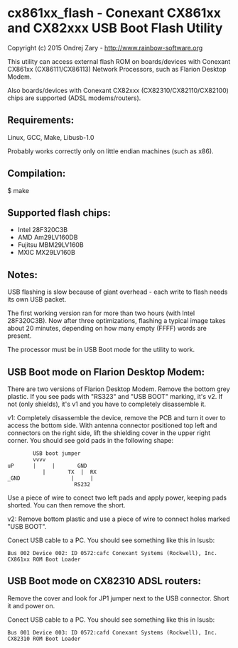 cx861xx_flash - Conexant CX861xx and CX82xxx USB Boot Flash Utility
===================================================================
Copyright (c) 2015 Ondrej Zary - http://www.rainbow-software.org

This utility can access external flash ROM on boards/devices with Conexant CX861xx
(CX86111/CX86113) Network Processors, such as Flarion Desktop Modem.

Also boards/devices with Conexant CX82xxx (CX82310/CX82110/CX82100) chips are
supported (ADSL modems/routers).


Requirements:
-------------
Linux, GCC, Make, Libusb-1.0

Probably works correctly only on little endian machines (such as x86).

Compilation:
------------
$ make


Supported flash chips:
----------------------
 * Intel 28F320C3B
 * AMD Am29LV160DB
 * Fujitsu MBM29LV160B
 * MXIC MX29LV160B


Notes:
------
USB flashing is slow because of giant overhead - each write to flash needs
its own USB packet.

The first working version ran for more than two hours (with Intel 28F320C3B).
Now after three optimizations, flashing a typical image takes about 20 minutes,
depending on how many empty (FFFF) words are present.

The processor must be in USB Boot mode for the utility to work.


USB Boot mode on Flarion Desktop Modem:
---------------------------------------
There are two versions of Flarion Desktop Modem. Remove the bottom grey
plastic. If you see pads with "RS323" and "USB BOOT" marking, it's v2. If
not (only shields), it's v1 and you have to completely disassemble it.

v1: Completely disassemble the device, remove the PCB and turn it over to
access the bottom side. With antenna connector positioned top left and connectors
on the right side, lift the shielding cover in the upper right corner.
You should see gold pads in the following shape:

            USB boot jumper
            vvvv
    uP      |     |       GND
               |       TX  |  RX
    _GND                |     |
                         RS232

Use a piece of wire to conect two left pads and apply power, keeping pads
shorted. You can then remove the short.

v2: Remove bottom plastic and use a piece of wire to connect holes marked
"USB BOOT".

Conect USB cable to a PC. You should see something like this in lsusb:

    Bus 002 Device 002: ID 0572:cafc Conexant Systems (Rockwell), Inc. CX861xx ROM Boot Loader


USB Boot mode on CX82310 ADSL routers:
--------------------------------------
Remove the cover and look for JP1 jumper next to the USB connector.
Short it and power on.

Conect USB cable to a PC. You should see something like this in lsusb:

    Bus 001 Device 003: ID 0572:cafd Conexant Systems (Rockwell), Inc. CX82310 ROM Boot Loader

